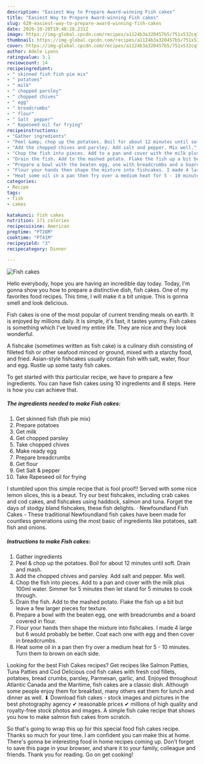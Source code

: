 ```yaml
---
description: "Easiest Way to Prepare Award-winning Fish cakes"
title: "Easiest Way to Prepare Award-winning Fish cakes"
slug: 620-easiest-way-to-prepare-award-winning-fish-cakes
date: 2020-10-20T19:48:28.231Z
image: https://img-global.cpcdn.com/recipes/a1124b3a320457b5/751x532cq70/fish-cakes-recipe-main-photo.jpg
thumbnail: https://img-global.cpcdn.com/recipes/a1124b3a320457b5/751x532cq70/fish-cakes-recipe-main-photo.jpg
cover: https://img-global.cpcdn.com/recipes/a1124b3a320457b5/751x532cq70/fish-cakes-recipe-main-photo.jpg
author: Adele Lyons
ratingvalue: 3.1
reviewcount: 14
recipeingredient:
- " skinned fish fish pie mix"
- " potatoes"
- " milk"
- " chopped parsley"
- " chopped chives"
- " egg"
- " breadcrumbs"
- " flour"
- " Salt  pepper"
- " Rapeseed oil for frying"
recipeinstructions:
- "Gather ingredients"
- "Peel &amp; chop up the potatoes. Boil for about 12 minutes until soft. Drain and mash."
- "Add the chopped chives and parsley. Add salt and pepper. Mix well."
- "Chop the fish into pieces. Add to a pan and cover with the milk plus 100ml water. Simmer for 5 minutes then let stand for 5 minutes to cook through."
- "Drain the fish. Add to the mashed potato. Flake the fish up a bit but leave a few larger pieces for texture."
- "Prepare a bowl with the beaten egg, one with breadcrumbs and a board covered in flour."
- "Flour your hands then shape the mixture into fishcakes. I made 4 large but 6 would probably be better. Coat each one with egg and then cover in breadcrumbs."
- "Heat some oil in a pan then fry over a medium heat for 5 - 10 minutes. Turn them to brown on each side."
categories:
- Recipe
tags:
- fish
- cakes

katakunci: fish cakes 
nutrition: 171 calories
recipecuisine: American
preptime: "PT28M"
cooktime: "PT41M"
recipeyield: "3"
recipecategory: Dinner

---
```



![Fish cakes](https://img-global.cpcdn.com/recipes/a1124b3a320457b5/751x532cq70/fish-cakes-recipe-main-photo.jpg)

Hello everybody, hope you are having an incredible day today. Today, I'm gonna show you how to prepare a distinctive dish, fish cakes. One of my favorites food recipes. This time, I will make it a bit unique. This is gonna smell and look delicious.

Fish cakes is one of the most popular of current trending meals on earth. It is enjoyed by millions daily. It is simple, it's fast, it tastes yummy. Fish cakes is something which I've loved my entire life. They are nice and they look wonderful.

A fishcake (sometimes written as fish cake) is a culinary dish consisting of filleted fish or other seafood minced or ground, mixed with a starchy food, and fried. Asian-style fishcakes usually contain fish with salt, water, flour and egg. Rustle up some tasty fish cakes.


To get started with this particular recipe, we have to prepare a few ingredients. You can have fish cakes using 10 ingredients and 8 steps. Here is how you can achieve that.

<!--inarticleads1-->

##### The ingredients needed to make Fish cakes:

1. Get  skinned fish (fish pie mix)
1. Prepare  potatoes
1. Get  milk
1. Get  chopped parsley
1. Take  chopped chives
1. Make ready  egg
1. Prepare  breadcrumbs
1. Get  flour
1. Get  Salt &amp; pepper
1. Take  Rapeseed oil for frying


I stumbled upon this simple recipe that is fool proof!! Served with some nice lemon slices, this is a beaut. Try our best fishcakes, including crab cakes and cod cakes, and fishcakes using haddock, salmon and tuna. Forget the days of stodgy bland fishcakes, these fish delights. · Newfoundland Fish Cakes - These traditional Newfoundland fish cakes have been made for countless generations using the most basic of ingredients like potatoes, salt fish and onions. 

<!--inarticleads2-->

##### Instructions to make Fish cakes:

1. Gather ingredients
1. Peel &amp; chop up the potatoes. Boil for about 12 minutes until soft. Drain and mash.
1. Add the chopped chives and parsley. Add salt and pepper. Mix well.
1. Chop the fish into pieces. Add to a pan and cover with the milk plus 100ml water. Simmer for 5 minutes then let stand for 5 minutes to cook through.
1. Drain the fish. Add to the mashed potato. Flake the fish up a bit but leave a few larger pieces for texture.
1. Prepare a bowl with the beaten egg, one with breadcrumbs and a board covered in flour.
1. Flour your hands then shape the mixture into fishcakes. I made 4 large but 6 would probably be better. Coat each one with egg and then cover in breadcrumbs.
1. Heat some oil in a pan then fry over a medium heat for 5 - 10 minutes. Turn them to brown on each side.


Looking for the best Fish Cakes recipes? Get recipes like Salmon Patties, Tuna Patties and Cod Delicious cod fish cakes with fresh cod fillets, potatoes, bread crumbs, parsley, Parmesan, garlic, and. Enjoyed throughout Atlantic Canada and the Maritime, fish cakes are a classic dish. Although some people enjoy them for breakfast, many others eat them for lunch and dinner as well. ⬇ Download fish cakes - stock images and pictures in the best photography agency ✔ reasonable prices ✔ millions of high quality and royalty-free stock photos and images. A simple fish cake recipe that shows you how to make salmon fish cakes from scratch. 

So that's going to wrap this up for this special food fish cakes recipe. Thanks so much for your time. I am confident you can make this at home. There's gonna be interesting food in home recipes coming up. Don't forget to save this page in your browser, and share it to your family, colleague and friends. Thank you for reading. Go on get cooking!
